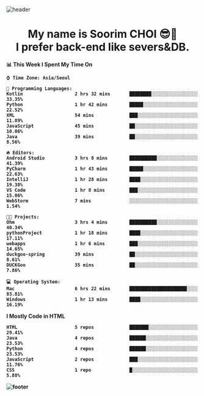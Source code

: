 <!--
**sxxrxm/sxxrxm** is a ✨ _special_ ✨ repository because its `README.md` (this file) appears on your GitHub profile.
-->
![header](https://capsule-render.vercel.app/api?type=Waving&color=gradient&height=300&section=header&text=Soorim%20CHOI&fontSize=90&animation=twinkling&fontAlignY=40)
<h1 align="center">
  My name is <b>Soorim CHOI<b> 😎👋
  <br>
  I prefer back-end like severs&DB.
</h1>
  
<!--START_SECTION:waka-->
📊 **This Week I Spent My Time On** 

```text
⌚︎ Time Zone: Asia/Seoul

💬 Programming Languages: 
Kotlin                   2 hrs 32 mins       ████████░░░░░░░░░░░░░░░░░   33.35% 
Python                   1 hr 42 mins        █████░░░░░░░░░░░░░░░░░░░░   22.52% 
XML                      54 mins             ███░░░░░░░░░░░░░░░░░░░░░░   11.89% 
JavaScript               45 mins             ██░░░░░░░░░░░░░░░░░░░░░░░   10.06% 
Java                     39 mins             ██░░░░░░░░░░░░░░░░░░░░░░░   8.56%

🔥 Editors: 
Android Studio           3 hrs 8 mins        ██████████░░░░░░░░░░░░░░░   41.39% 
PyCharm                  1 hr 43 mins        █████░░░░░░░░░░░░░░░░░░░░   22.63% 
IntelliJ                 1 hr 28 mins        ████░░░░░░░░░░░░░░░░░░░░░   19.38% 
VS Code                  1 hr 8 mins         ███░░░░░░░░░░░░░░░░░░░░░░   15.06% 
WebStorm                 7 mins              ░░░░░░░░░░░░░░░░░░░░░░░░░   1.54%

🐱‍💻 Projects: 
Ohm                      3 hrs 4 mins        ██████████░░░░░░░░░░░░░░░   40.34% 
pythonProject            1 hr 18 mins        ████░░░░░░░░░░░░░░░░░░░░░   17.11% 
webapps                  1 hr 6 mins         ███░░░░░░░░░░░░░░░░░░░░░░   14.65% 
duckgoo-spring           39 mins             ██░░░░░░░░░░░░░░░░░░░░░░░   8.61% 
DUCKGoo                  35 mins             ██░░░░░░░░░░░░░░░░░░░░░░░   7.86%

💻 Operating System: 
Mac                      6 hrs 22 mins       █████████████████████░░░░   83.81% 
Windows                  1 hr 13 mins        ████░░░░░░░░░░░░░░░░░░░░░   16.19%

```

**I Mostly Code in HTML** 

```text
HTML                     5 repos             ███████░░░░░░░░░░░░░░░░░░   29.41% 
Java                     4 repos             ██████░░░░░░░░░░░░░░░░░░░   23.53% 
Python                   4 repos             ██████░░░░░░░░░░░░░░░░░░░   23.53% 
JavaScript               2 repos             ███░░░░░░░░░░░░░░░░░░░░░░   11.76% 
CSS                      1 repo              █░░░░░░░░░░░░░░░░░░░░░░░░   5.88%

```



<!--END_SECTION:waka-->


![footer](https://capsule-render.vercel.app/api?type=Waving&section=footer&color=gradient&height=300)

